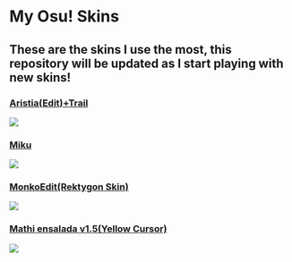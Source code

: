 # My Osu! Skins
## These are the skins I use the most, this repository will be updated as I start playing with new skins!

### [Aristia(Edit)+Trail](https://www.mediafire.com/file/fmmuq6020lb8sda/Aristia%28Edit%29+trail.osk/file)
<img src="https://i.imgur.com/5zaagBg.jpg">

### [Miku](https://www.mediafire.com/file/pb2jjjymthjtbma/Miku_16-9.osk/file)
<img src="https://i.imgur.com/qkm9kT2.jpg">

### [MonkoEdit(Rektygon Skin)](https://www.mediafire.com/file/xthnviquoptb313/MonkoEdit.osk/file)
<img src="https://i.imgur.com/ufbcmjo.jpg">

### [Mathi ensalada v1.5(Yellow Cursor)](https://www.mediafire.com/file/dasthizozmbr3dg/mathi_ensalada_v1.5_%2528Yellow_cursor%2529.osk/file)
<img src="https://skins.osuck.net/uploads/posts/2019-03/1553936590_screenshot3523.jpg">
